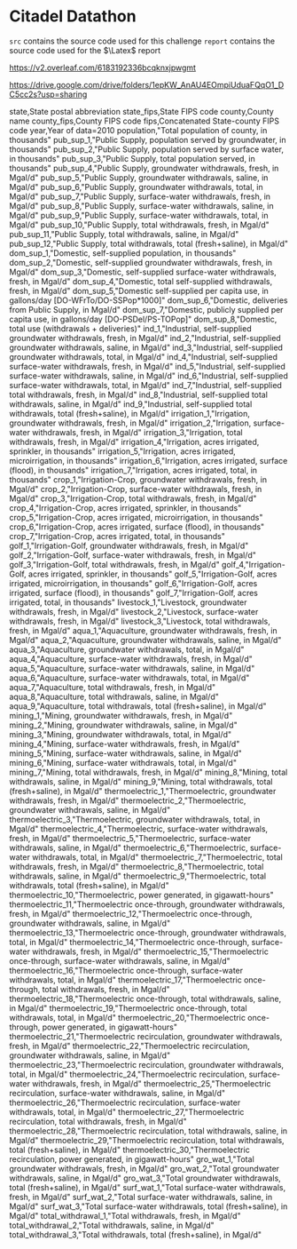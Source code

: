 # Citadel Datathon

`src` contains the source code used for this challenge
`report` contains the source code used for the $\Latex$ report

https://v2.overleaf.com/6183192336bcqknxjpwgmt

https://drive.google.com/drive/folders/1epKW_AnAU4EOmpiUduaFQqO1_DC5cc2s?usp=sharing

state,State postal abbreviation
state_fips,State FIPS code
county,County name
county_fips,County FIPS code
fips,Concatenated State-county FIPS code
year,Year of data=2010
population,"Total population of county, in thousands"
pub_sup_1,"Public Supply, population served by groundwater, in thousands"
pub_sup_2,"Public Supply, population served by surface water, in thousands"
pub_sup_3,"Public Supply, total population served, in thousands"
pub_sup_4,"Public Supply,  groundwater withdrawals, fresh, in Mgal/d"
pub_sup_5,"Public Supply, groundwater withdrawals, saline, in Mgal/d"
pub_sup_6,"Public Supply, groundwater withdrawals, total, in Mgal/d"
pub_sup_7,"Public Supply, surface-water withdrawals, fresh, in Mgal/d"
pub_sup_8,"Public Supply, surface-water withdrawals, saline, in Mgal/d"
pub_sup_9,"Public Supply, surface-water withdrawals, total, in Mgal/d"
pub_sup_10,"Public Supply, total withdrawals, fresh, in Mgal/d"
pub_sup_11,"Public Supply, total withdrawals, saline, in Mgal/d"
pub_sup_12,"Public Supply, total withdrawals, total (fresh+saline), in Mgal/d"
dom_sup_1,"Domestic, self-supplied population, in thousands"
dom_sup_2,"Domestic, self-supplied groundwater withdrawals, fresh, in Mgal/d"
dom_sup_3,"Domestic, self-supplied surface-water withdrawals, fresh, in Mgal/d"
dom_sup_4,"Domestic, total self-supplied withdrawals, fresh, in Mgal/d"
dom_sup_5,"Domestic self-supplied per capita use, in gallons/day [DO-WFrTo/DO-SSPop*1000]"
dom_sup_6,"Domestic, deliveries from Public Supply, in Mgal/d"
dom_sup_7,"Domestic, publicly supplied per capita use, in gallons/day [DO-PSDel/PS-TOPop]"
dom_sup_8,"Domestic, total use (withdrawals + deliveries)"
ind_1,"Industrial, self-supplied groundwater withdrawals, fresh, in Mgal/d"
ind_2,"Industrial, self-supplied groundwater withdrawals, saline, in Mgal/d"
ind_3,"Industrial, self-supplied groundwater withdrawals, total, in Mgal/d"
ind_4,"Industrial, self-supplied surface-water withdrawals, fresh, in Mgal/d"
ind_5,"Industrial, self-supplied surface-water withdrawals, saline, in Mgal/d"
ind_6,"Industrial, self-supplied surface-water withdrawals, total, in Mgal/d"
ind_7,"Industrial, self-supplied total withdrawals, fresh, in Mgal/d"
ind_8,"Industrial, self-supplied total withdrawals, saline, in Mgal/d"
ind_9,"Industrial, self-supplied total withdrawals, total (fresh+saline), in Mgal/d"
irrigation_1,"Irrigation, groundwater withdrawals, fresh, in Mgal/d"
irrigation_2,"Irrigation, surface-water withdrawals, fresh, in Mgal/d"
irrigation_3,"Irrigation, total withdrawals, fresh, in Mgal/d"
irrigation_4,"Irrigation, acres irrigated, sprinkler, in thousands"
irrigation_5,"Irrigation, acres irrigated, microirrigation, in thousands"
irrigation_6,"Irrigation, acres irrigated, surface (flood), in thousands"
irrigation_7,"Irrigation, acres irrigated, total, in thousands"
crop_1,"Irrigation-Crop, groundwater withdrawals, fresh, in Mgal/d"
crop_2,"Irrigation-Crop, surface-water withdrawals, fresh, in Mgal/d"
crop_3,"Irrigation-Crop, total withdrawals, fresh, in Mgal/d"
crop_4,"Irrigation-Crop, acres irrigated, sprinkler, in thousands"
crop_5,"Irrigation-Crop, acres irrigated, microirrigation, in thousands"
crop_6,"Irrigation-Crop, acres irrigated, surface (flood), in thousands"
crop_7,"Irrigation-Crop, acres irrigated, total, in thousands"
golf_1,"Irrigation-Golf, groundwater withdrawals, fresh, in Mgal/d"
golf_2,"Irrigation-Golf, surface-water withdrawals, fresh, in Mgal/d"
golf_3,"Irrigation-Golf, total withdrawals, fresh, in Mgal/d"
golf_4,"Irrigation-Golf, acres irrigated, sprinkler, in thousands"
golf_5,"Irrigation-Golf, acres irrigated, microirrigation, in thousands"
golf_6,"Irrigation-Golf, acres irrigated, surface (flood), in thousands"
golf_7,"Irrigation-Golf, acres irrigated, total, in thousands"
livestock_1,"Livestock, groundwater withdrawals, fresh, in Mgal/d"
livestock_2,"Livestock, surface-water withdrawals, fresh, in Mgal/d"
livestock_3,"Livestock, total withdrawals, fresh, in Mgal/d"
aqua_1,"Aquaculture, groundwater withdrawals, fresh, in Mgal/d"
aqua_2,"Aquaculture, groundwater withdrawals, saline, in Mgal/d"
aqua_3,"Aquaculture, groundwater withdrawals, total, in Mgal/d"
aqua_4,"Aquaculture, surface-water withdrawals, fresh, in Mgal/d"
aqua_5,"Aquaculture, surface-water withdrawals, saline, in Mgal/d"
aqua_6,"Aquaculture, surface-water withdrawals, total, in Mgal/d"
aqua_7,"Aquaculture, total withdrawals, fresh, in Mgal/d"
aqua_8,"Aquaculture, total withdrawals, saline, in Mgal/d"
aqua_9,"Aquaculture, total withdrawals, total (fresh+saline), in Mgal/d"
mining_1,"Mining, groundwater withdrawals, fresh, in Mgal/d"
mining_2,"Mining, groundwater withdrawals, saline, in Mgal/d"
mining_3,"Mining, groundwater withdrawals, total, in Mgal/d"
mining_4,"Mining, surface-water withdrawals, fresh, in Mgal/d"
mining_5,"Mining, surface-water withdrawals, saline, in Mgal/d"
mining_6,"Mining, surface-water withdrawals, total, in Mgal/d"
mining_7,"Mining, total withdrawals, fresh, in Mgal/d"
mining_8,"Mining, total withdrawals, saline, in Mgal/d"
mining_9,"Mining, total withdrawals, total (fresh+saline), in Mgal/d"
thermoelectric_1,"Thermoelectric, groundwater withdrawals, fresh, in Mgal/d"
thermoelectric_2,"Thermoelectric, groundwater withdrawals, saline, in Mgal/d"
thermoelectric_3,"Thermoelectric, groundwater withdrawals, total, in Mgal/d"
thermoelectric_4,"Thermoelectric, surface-water withdrawals, fresh, in Mgal/d"
thermoelectric_5,"Thermoelectric, surface-water withdrawals, saline, in Mgal/d"
thermoelectric_6,"Thermoelectric, surface-water withdrawals, total, in Mgal/d"
thermoelectric_7,"Thermoelectric, total withdrawals, fresh, in Mgal/d"
thermoelectric_8,"Thermoelectric, total withdrawals, saline, in Mgal/d"
thermoelectric_9,"Thermoelectric, total withdrawals, total (fresh+saline), in Mgal/d"
thermoelectric_10,"Thermoelectric, power generated, in gigawatt-hours"
thermoelectric_11,"Thermoelectric once-through, groundwater withdrawals, fresh, in Mgal/d"
thermoelectric_12,"Thermoelectric once-through, groundwater withdrawals, saline, in Mgal/d"
thermoelectric_13,"Thermoelectric once-through, groundwater withdrawals, total, in Mgal/d"
thermoelectric_14,"Thermoelectric once-through, surface-water withdrawals, fresh, in Mgal/d"
thermoelectric_15,"Thermoelectric once-through, surface-water withdrawals, saline, in Mgal/d"
thermoelectric_16,"Thermoelectric once-through, surface-water withdrawals, total, in Mgal/d"
thermoelectric_17,"Thermoelectric once-through, total withdrawals, fresh, in Mgal/d"
thermoelectric_18,"Thermoelectric once-through, total withdrawals, saline, in Mgal/d"
thermoelectric_19,"Thermoelectric once-through, total withdrawals, total, in Mgal/d"
thermoelectric_20,"Thermoelectric once-through, power generated, in gigawatt-hours"
thermoelectric_21,"Thermoelectric recirculation, groundwater withdrawals, fresh, in Mgal/d"
thermoelectric_22,"Thermoelectric recirculation, groundwater withdrawals, saline, in Mgal/d"
thermoelectric_23,"Thermoelectric recirculation, groundwater withdrawals, total, in Mgal/d"
thermoelectric_24,"Thermoelectric recirculation, surface-water withdrawals, fresh, in Mgal/d"
thermoelectric_25,"Thermoelectric recirculation, surface-water withdrawals, saline, in Mgal/d"
thermoelectric_26,"Thermoelectric recirculation, surface-water withdrawals, total, in Mgal/d"
thermoelectric_27,"Thermoelectric recirculation, total withdrawals, fresh, in Mgal/d"
thermoelectric_28,"Thermoelectric recirculation, total withdrawals, saline, in Mgal/d"
thermoelectric_29,"Thermoelectric recirculation, total withdrawals, total (fresh+saline), in Mgal/d"
thermoelectric_30,"Thermoelectric recirculation, power generated, in gigawatt-hours"
gro_wat_1,"Total groundwater withdrawals, fresh, in Mgal/d"
gro_wat_2,"Total groundwater withdrawals, saline, in Mgal/d"
gro_wat_3,"Total groundwater withdrawals, total (fresh+saline), in Mgal/d"
surf_wat_1,"Total surface-water withdrawals, fresh, in Mgal/d"
surf_wat_2,"Total surface-water withdrawals, saline, in Mgal/d"
surf_wat_3,"Total surface-water withdrawals, total (fresh+saline), in Mgal/d"
total_withdrawal_1,"Total withdrawals, fresh, in Mgal/d"
total_withdrawal_2,"Total withdrawals, saline, in Mgal/d"
total_withdrawal_3,"Total withdrawals, total (fresh+saline), in Mgal/d"
